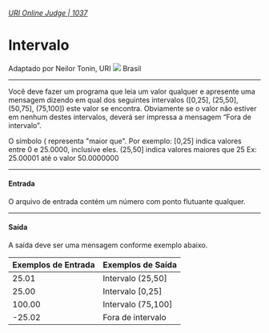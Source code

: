 ###### [URI Online Judge | 1037][1]
# Intervalo
Adaptado por Neilor Tonin, URI ![][2] Brasil
***
Você deve fazer um programa que leia um valor qualquer e apresente uma mensagem dizendo em qual dos seguintes intervalos ([0,25], (25,50], (50,75], (75,100]) este valor se encontra. Obviamente se o valor não estiver em nenhum destes intervalos, deverá ser impressa a mensagem “Fora de intervalo”.

O símbolo ( representa "maior que". Por exemplo:
[0,25]  indica valores entre 0 e 25.0000, inclusive eles.
(25,50] indica valores maiores que 25 Ex: 25.00001 até o valor 50.0000000
***
#### Entrada
O arquivo de entrada contém um número com ponto flutuante qualquer.
***
#### Saída
A saída deve ser uma mensagem conforme exemplo abaixo.

| Exemplos de Entrada             | Exemplos de Saída                 |
| :-                              | :-                                |
| 25.01                           | Intervalo (25,50]                 |
| 25.00                           | Intervalo [0,25]                  |
| 100.00                          | Intervalo (75,100]                |
| -25.02                          | Fora de intervalo                 |


[1]: https://www.urionlinejudge.com.br/judge/pt/problems/view/1037
[2]: https://resources.urionlinejudge.com.br/gallery/images/flags/br.gif